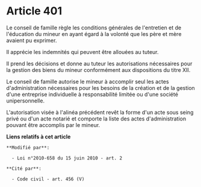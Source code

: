 # Article 401

Le conseil de famille règle les conditions générales de l'entretien et de l'éducation du mineur en ayant égard à la volonté
que les père et mère avaient pu exprimer.

Il apprécie les indemnités qui peuvent être allouées au tuteur.

Il prend les décisions et donne au tuteur les autorisations nécessaires pour la gestion des biens du mineur conformément aux
dispositions du titre XII.

Le conseil de famille autorise le mineur à accomplir seul les actes d'administration nécessaires pour les besoins de la
création et de la gestion d'une entreprise individuelle à responsabilité limitée ou d'une société unipersonnelle.

L'autorisation visée à l'alinéa précédent revêt la forme d'un acte sous seing privé ou d'un acte notarié et comporte la liste
des actes d'administration pouvant être accomplis par le mineur.

**Liens relatifs à cet article**

	**Modifié par**:

	  - Loi n°2010-658 du 15 juin 2010 - art. 2

	**Cité par**:

	  - Code civil - art. 456 (V)
